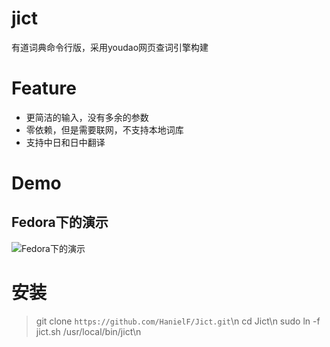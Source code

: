 # jict

有道词典命令行版，采用youdao网页查词引擎构建

# Feature
- 更简洁的输入，没有多余的参数
- 零依赖，但是需要联网，不支持本地词库
- 支持中日和日中翻译


# Demo
## Fedora下的演示
![Fedora下的演示](https://github.com/hanielf/jict/raw/master/demo/fedora_Demo.png)

# 安装

> git clone `https://github.com/HanielF/Jict.git`\n
> cd Jict\n
> sudo ln -f jict.sh /usr/local/bin/jict\n
